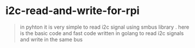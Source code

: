# i2c-read-and-write-for-rpi
> in pyhton it is very simple to read i2c signal using smbus library . here is the basic code and fast code written in golang to read i2c signals and write in the same bus

